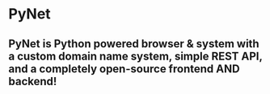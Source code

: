 # PyNet
## PyNet is Python powered browser & system with a custom domain name system, simple REST API, and a completely open-source frontend AND backend!

